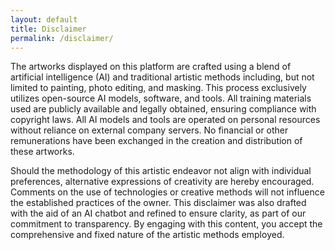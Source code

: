 ```yaml
---
layout: default
title: Disclaimer
permalink: /disclaimer/
---
```


The artworks displayed on this platform are crafted using a blend of artificial intelligence (AI) and traditional artistic methods including, but not limited to painting, photo editing, and masking. This process exclusively utilizes open-source AI models, software, and tools. All training materials used are publicly available and legally obtained, ensuring compliance with copyright laws. All AI models and tools are operated on personal resources without reliance on external company servers. No financial or other remunerations have been exchanged in the creation and distribution of these artworks. 

Should the methodology of this artistic endeavor not align with individual preferences, alternative expressions of creativity are hereby encouraged. Comments on the use of technologies or creative methods will not influence the established practices of the owner. This disclaimer was also drafted with the aid of an AI chatbot and refined to ensure clarity, as part of our commitment to transparency. By engaging with this content, you accept the comprehensive and fixed nature of the artistic methods employed.
